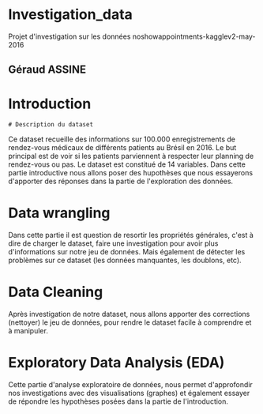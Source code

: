 # Investigation_data
Projet d'investigation sur les données noshowappointments-kagglev2-may-2016

## Géraud ASSINE

# Introduction

    # Description du dataset 
    
 Ce dataset recueille des informations sur 100.000 enregistrements de rendez-vous médicaux de différents patients au Brésil en 2016. Le but principal est de voir si les patients parviennent à respecter leur planning de rendez-vous ou pas. Le dataset est constitué de 14 variables.
 Dans cette partie introductive nous allons poser des hupothèses que nous essayerons d'apporter des réponses dans la partie de l'exploration des données.
 
# Data wrangling
 
 Dans cette partie il est question de resortir les propriétés générales, c'est à dire de charger le dataset, faire une investigation pour avoir plus d'informations sur notre jeu de données. Mais également de détecter les problèmes sur ce dataset (les données manquantes, les doublons, etc). 
 
 
# Data Cleaning

 Après investigation de notre dataset, nous allons apporter des corrections (nettoyer) le jeu de données, pour rendre le dataset facile à comprendre et à manipuler.
 
# Exploratory Data Analysis (EDA)
 Cette partie d'analyse exploratoire de données, nous permet d'approfondir nos investigations avec des visualisations (graphes) et également essayer de répondre les hypothèses posées dans la partie de l'introduction.
 
 

 
 
